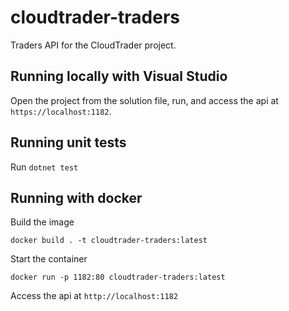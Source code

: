 # cloudtrader-traders

Traders API for the CloudTrader project.

## Running locally with Visual Studio

Open the project from the solution file, run, and access the api at `https://localhost:1182`.

## Running unit tests

Run `dotnet test`

## Running with docker

Build the image

`docker build . -t cloudtrader-traders:latest`

Start the container

`docker run -p 1182:80 cloudtrader-traders:latest`

Access the api at `http://localhost:1182`
